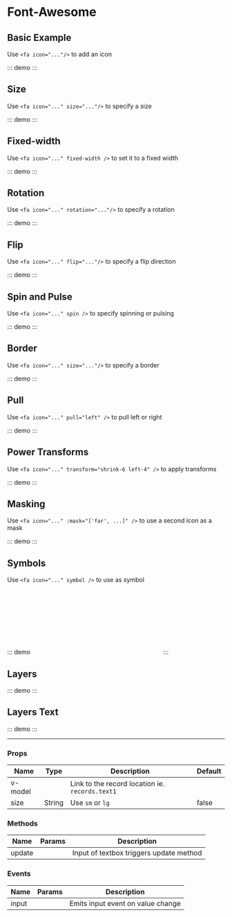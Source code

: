 # Font-Awesome
## Basic Example

Use `<fa icon="..."/>` to add an icon

::: demo
<fa icon="cog"/>
:::

## Size

Use `<fa icon="..." size="..."/>` to specify a size

::: demo
<fa icon="cog" size="xs"/>
<fa icon="cog"/>
<fa icon="cog" size="lg"/>
<fa icon="cog" size="2x"/>
<fa icon="cog" size="3x"/>
<fa icon="cog" size="4x"/>
<fa icon="cog" size="5x"/>
<fa icon="cog" size="6x"/>
:::

## Fixed-width

Use `<fa icon="..." fixed-width />` to set it to a fixed width

::: demo
<fa icon="cog" fixed-width/>
:::

## Rotation

Use `<fa icon="..." rotation="..."/>` to specify a rotation

::: demo
<fa icon="spinner" size="6x" rotation="90" />
<fa icon="spinner" size="6x" rotation="180" />
<fa icon="spinner" size="6x" rotation="270" />
:::

## Flip

Use `<fa icon="..." flip="..."/>` to specify a flip direction

::: demo
<fa icon="spinner" size="6x" flip="horizontal" />
<fa icon="spinner" size="6x" flip="vertical" />
<fa icon="spinner" size="6x" flip="both" />
:::

## Spin and Pulse

Use `<fa icon="..." spin />` to specify spinning or pulsing

::: demo
<fa icon="spinner" size="6x" spin />
<fa icon="spinner" size="6x" pulse />
:::

## Border

Use `<fa icon="..." size="..."/>` to specify a border

::: demo
<fa icon="spinner" size="6x" border />
:::

## Pull

Use `<fa icon="..." pull="left" />` to pull left or right

::: demo
<fa icon="spinner" size="6x" pull="left" />
<fa icon="spinner" size="6x" pull="right" />
:::

## Power Transforms

Use `<fa icon="..." transform="shrink-6 left-4" />` to apply transforms

::: demo
<fa icon="spinner" transform="shrink-6 left-4" />
<fa icon="spinner" :transform="{ rotate: 42 }" />
:::

## Masking

Use `<fa icon="..." :mask="['far', ...]" />` to use a second icon as a mask

::: demo
<fa size="6x" icon="coffee" mask="circle" />
:::

## Symbols

Use `<fa icon="..." symbol />` to use as symbol

::: demo
<fa icon="edit" symbol="edit-icon" />
<svg><use xlink:href="#edit-icon"></use></svg>
:::

## Layers

::: demo
<fa-layers class="fa-6x">
  <fa icon="circle" />
  <fa icon="check" transform="shrink-7" :style="{ color: 'white' }" />
</fa-layers>
:::

## Layers Text

::: demo
<fa-layers full-width class="fa-4x">
  <fa icon="chess-queen"/>
  <fa-layers-text class="gray8" transform="down-1 shrink-9" value="Q" />
</fa-layers>
:::

<hr>

### Props
Name    | Type   | Description | Default
----    | :----: | ----------- | -----
v-model |        | Link to the record location ie. `records.text1` | 
size    | String | Use `sm` or `lg` | false

### Methods
Name             | Params | Description
---------------- | -------| -------------------
update           |        | Input of textbox triggers update method

### Events
Name             | Params | Description
---------------- | -------| -------------------
input            |        | Emits input event on value change 

<script>
export default {
	
}
</script>
<style>
.fa-layers-text.gray8 {
    color: #ccc;
}
</style>	